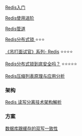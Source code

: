[Redis入门](https://blog.piaoruiqing.com/blog/2019/06/02/redis%e5%85%a5%e9%97%a8/)

[Redis使用进阶](https://blog.piaoruiqing.com/blog/2019/06/11/redis%e4%bd%bf%e7%94%a8%e8%bf%9b%e9%98%b6/)

[Redis管道](https://blog.piaoruiqing.com/blog/2019/06/25/redis%e7%ae%a1%e9%81%93/)

 [Redis分布式锁 ](https://blog.piaoruiqing.com/blog/2019/05/19/redis%e5%88%86%e5%b8%83%e5%bc%8f%e9%94%81/) :star::star::star:

[《吊打面试官》系列- Redis](https://github.com/AobingJava/JavaFamily/tree/master/docs/redis) :star::star::star::star:

[Redis分布式锁到底安全吗？](https://mp.weixin.qq.com/s/RnSokJxYxYDeenOP_JE3fQ) :star::star::star::star::star:

[Redis压缩列表原理与应用分析](https://mp.weixin.qq.com/s/7aF3WryS2a9EdXuyffogLQ)

### 架构
[Redis 读写分离技术架构解析](https://mp.weixin.qq.com/s/3mSZaWt5Kar9_95fw17Fgw)

### 方案
[数据库跟缓存的双写一致性](https://mp.weixin.qq.com/s?__biz=MzI3NzE0NjcwMg==&mid=2650160009&idx=3&sn=d5c6257204431fd92a69dd45229c0120&chksm=f36826a8c41fafbe69bfcad2e7e100c94dd03479918759bb2b35417ef43362eb227acec48a83&scene=132#wechat_redirect)
